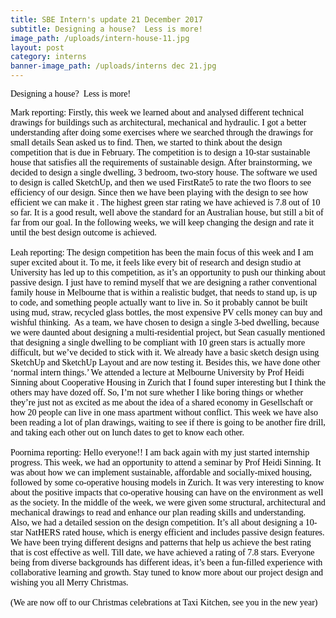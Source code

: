 ```yaml
---
title: SBE Intern's update 21 December 2017
subtitle: Designing a house?  Less is more!
image_path: /uploads/intern-house-11.jpg
layout: post
category: interns
banner-image_path: /uploads/interns dec 21.jpg
---
```



<font color="#000000"><font face="Times New Roman">Designing a house?&nbsp; Less is more!</font></font>

<font color="#000000"><font face="Times New Roman">Mark reporting: Firstly, this week we learned about and analysed different technical drawings for buildings such as architectural, mechanical and hydraulic. I got a better understanding after doing some exercises where we searched through the drawings for small details Sean asked us to find. Then, we started to think about the design competition that is due in February. The competition is to design a 10-star sustainable house that satisfies all the requirements of sustainable design. After brainstorming, we decided to design a single dwelling, 3 bedroom, two-story house. The software we used to design is called SketchUp, and then we used FirstRate5 to rate the two floors to see efficiency of our design. Since then we have been playing with the design to see how efficient we can make it . The highest green star rating we have achieved is 7.8 out of 10 so far. It is a good result, well above the standard for an Australian house, but still a bit of far from our goal. In the following weeks, we will keep changing the design and rate it until the best design outcome is achieved. &nbsp;&nbsp;<br /><br />Leah reporting: The design competition has been the main focus of this week and I am super excited about it. To me, it feels like every bit of research and design studio at University has led up to this competition, as it&rsquo;s an opportunity to push our thinking about passive design. I just have to remind myself that we are designing a rather conventional family house in Melbourne that is within a realistic budget, that needs to stand up, is up to code, and something people actually want to live in. So it probably cannot be built using mud, straw, recycled glass bottles, the most expensive PV cells money can buy and wishful thinking.&nbsp; As a team, we have chosen to design a single 3-bed dwelling, because we were daunted about designing a multi-residential project, but Sean casually mentioned that designing a single dwelling to be compliant with 10 green stars is actually more difficult, but we&rsquo;ve decided to stick with it. We already have a basic sketch design using SketchUp and SketchUp Layout and are now testing it. Besides this, we have done other &lsquo;normal intern things.&rsquo; We attended a lecture at Melbourne University by Prof Heidi Sinning about Cooperative Housing in Zurich that I found super interesting but I think the others may have dozed off. So, I&rsquo;m not sure whether I like boring things or whether they&rsquo;re just not as excited as me about the idea of a shared economy in Gesellschaft or how 20 people can live in one mass apartment without conflict. This week we have also been reading a lot of plan drawings, waiting to see if there is going to be another fire drill, and taking each other out on lunch dates to get to know each other.&nbsp;<br /><br />Poornima reporting: Hello everyone!! I am back again with my just started internship progress. This week, we had an opportunity to attend a seminar by Prof Heidi Sinning. It was about how we can implement sustainable, affordable and socially-mixed housing, followed by some co-operative housing models in Zurich. It was very interesting to know about the positive impacts that co-operative housing can have on the environment as well as the society. In the middle of the week, we were given some structural, architectural and mechanical drawings to read and enhance our plan reading skills and understanding. Also, we had a detailed session on the design competition. It&rsquo;s all about designing a 10-star NatHERS rated house, which is energy efficient and includes passive design features. We have been trying different designs and patterns that help us achieve the best rating that is cost effective as well. Till date, we have achieved a rating of 7.8 stars. Everyone being from diverse backgrounds has different ideas, it&rsquo;s been a fun-filled experience with collaborative learning and growth. Stay tuned to know more about our project design and wishing you all Merry Christmas.<br /><br />(We are now off to our Christmas celebrations at Taxi Kitchen, see you in the new year) &nbsp;</font></font>